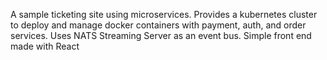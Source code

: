 A sample ticketing site using microservices. Provides a kubernetes cluster to deploy and manage docker containers with payment, auth, and order services. Uses NATS Streaming Server as an event bus. Simple front end made with React
